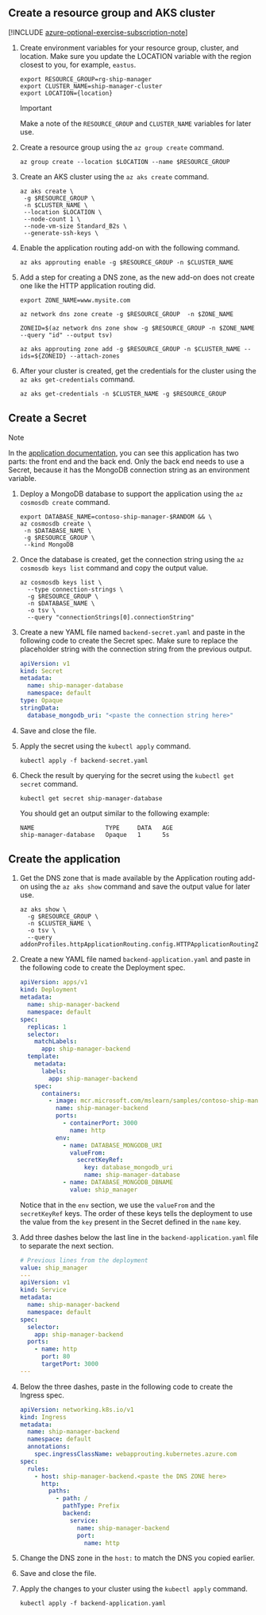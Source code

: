 <!--

As we mentioned in the ["Before We Start"](/learn/modules/aks-secrets-configure-app/1-introduction) exercise, we'll assume an AKS cluster has already been created. So, you'll create the needed resources to support the application's backend.

## Activate the Azure sandbox

>[!NOTE]
> The Learn sandbox system that enables you to complete these modules without using your own subscription is currently down for maintenance. This module can still be completed using a subscription you own, but please be aware that the steps might skip some instructions necessary for you to deploy, such as logging into your subscription or cleaning up the deployment at the end of the module. Let's go!

1. Start by **activating the Azure sandbox.**

1. When the sandbox is activated, sign in to the [Azure portal for sandbox](https://portal.azure.com/learn.docs.microsoft.com?azure-portal=true) using the same account you used to activate the sandbox.

-->

## Create a resource group and AKS cluster

[!INCLUDE [azure-optional-exercise-subscription-note](../../../includes/azure-optional-exercise-subscription-note.md)]

1. Create environment variables for your resource group, cluster, and location. Make sure you update the LOCATION variable with the region closest to you, for example, `eastus`.

    ```azurecli-interactive
    export RESOURCE_GROUP=rg-ship-manager
    export CLUSTER_NAME=ship-manager-cluster
    export LOCATION={location}
    ```

    > [!IMPORTANT]
    > Make a note of the `RESOURCE_GROUP` and `CLUSTER_NAME` variables for later use.

1. Create a resource group using the `az group create` command.

    ```azurecli-interactive
    az group create --location $LOCATION --name $RESOURCE_GROUP
    ```

1. Create an AKS cluster using the `az aks create` command.

    ```azurecli-interactive
    az aks create \
     -g $RESOURCE_GROUP \
     -n $CLUSTER_NAME \
     --location $LOCATION \
     --node-count 1 \
     --node-vm-size Standard_B2s \
     --generate-ssh-keys \
    ```

1. Enable the application routing add-on with the following command.

   ```azurecli-interactive
   az aks approuting enable -g $RESOURCE_GROUP -n $CLUSTER_NAME
   ```

1. Add a step for creating a DNS zone, as the new add-on does not create one like the HTTP application routing did.

   ```azurecli-interactive
   export ZONE_NAME=www.mysite.com

   az network dns zone create -g $RESOURCE_GROUP  -n $ZONE_NAME

   ZONEID=$(az network dns zone show -g $RESOURCE_GROUP -n $ZONE_NAME --query "id" --output tsv)

   az aks approuting zone add -g $RESOURCE_GROUP -n $CLUSTER_NAME --ids=${ZONEID} --attach-zones
   ```

1. After your cluster is created, get the credentials for the cluster using the `az aks get-credentials` command.

    ```azurecli-interactive
    az aks get-credentials -n $CLUSTER_NAME -g $RESOURCE_GROUP
    ```

## Create a Secret

> [!NOTE]
> In the [application documentation](https://github.com/Azure-Samples/aks-contoso-ships-sample/tree/main/kubernetes), you can see this application has two parts: the front end and the back end. Only the back end needs to use a Secret, because it has the MongoDB connection string as an environment variable.

1. Deploy a MongoDB database to support the application using the `az cosmosdb create` command.

    ```azurecli-interactive
    export DATABASE_NAME=contoso-ship-manager-$RANDOM && \
    az cosmosdb create \
     -n $DATABASE_NAME \
     -g $RESOURCE_GROUP \
     --kind MongoDB
    ```

1. Once the database is created, get the connection string using the `az cosmosdb keys list` command and copy the output value.

    ```azurecli-interactive
    az cosmosdb keys list \
      --type connection-strings \
      -g $RESOURCE_GROUP \
      -n $DATABASE_NAME \
      -o tsv \
      --query "connectionStrings[0].connectionString"
    ```

1. Create a new YAML file named `backend-secret.yaml` and paste in the following code to create the Secret spec. Make sure to replace the placeholder string with the connection string from the previous output.

    ```yaml
    apiVersion: v1
    kind: Secret
    metadata:
      name: ship-manager-database
      namespace: default
    type: Opaque
    stringData:
      database_mongodb_uri: "<paste the connection string here>"
    ```

1. Save and close the file.

1. Apply the secret using the `kubectl apply` command.

    ```azurecli-interactive
    kubectl apply -f backend-secret.yaml
    ```

1. Check the result by querying for the secret using the `kubectl get secret` command.

    ```azurecli-interactive
    kubectl get secret ship-manager-database
    ```

    You should get an output similar to the following example:

    ```output
    NAME                    TYPE     DATA   AGE
    ship-manager-database   Opaque   1      5s
    ```

## Create the application

1. Get the DNS zone that is made available by the Application routing add-on using the `az aks show` command and save the output value for later use.

    ```azurecli-interactive
    az aks show \
      -g $RESOURCE_GROUP \
      -n $CLUSTER_NAME \
      -o tsv \
      --query addonProfiles.httpApplicationRouting.config.HTTPApplicationRoutingZoneName
    ```

1. Create a new YAML file named `backend-application.yaml` and paste in the following code to create the Deployment spec.
  
    ```yaml
    apiVersion: apps/v1
    kind: Deployment
    metadata:
      name: ship-manager-backend
      namespace: default
    spec:
      replicas: 1
      selector:
        matchLabels:
          app: ship-manager-backend
      template:
        metadata:
          labels:
            app: ship-manager-backend
        spec:
          containers:
            - image: mcr.microsoft.com/mslearn/samples/contoso-ship-manager:backend
              name: ship-manager-backend
              ports:
                - containerPort: 3000
                  name: http
              env:
                - name: DATABASE_MONGODB_URI
                  valueFrom:
                    secretKeyRef:
                      key: database_mongodb_uri
                      name: ship-manager-database
                - name: DATABASE_MONGODB_DBNAME
                  value: ship_manager
    ```

    Notice that in the `env` section, we use the `valueFrom` and the `secretKeyRef` keys. The order of these keys tells the deployment to use the value from the `key` present in the Secret defined in the `name` key.

1. Add three dashes below the last line in the `backend-application.yaml` file to separate the next section.

    ```yaml
    # Previous lines from the deployment
    value: ship_manager
    ---
    apiVersion: v1
    kind: Service
    metadata:
      name: ship-manager-backend
      namespace: default
    spec:
      selector:
        app: ship-manager-backend
      ports:
        - name: http
          port: 80
          targetPort: 3000
    ---
    ```

1. Below the three dashes, paste in the following code to create the Ingress spec.

    ```yaml
    apiVersion: networking.k8s.io/v1
    kind: Ingress
    metadata:
      name: ship-manager-backend
      namespace: default
      annotations:
        spec.ingressClassName: webapprouting.kubernetes.azure.com
    spec:
      rules:
        - host: ship-manager-backend.<paste the DNS ZONE here>
          http:
            paths:
              - path: /
                pathType: Prefix
                backend:
                  service:
                    name: ship-manager-backend
                    port:
                      name: http
    ```

1. Change the DNS zone in the `host:` to match the DNS you copied earlier.

1. Save and close the file.

1. Apply the changes to your cluster using the `kubectl apply` command.

    ```azurecli-interactive
    kubectl apply -f backend-application.yaml
    ```
